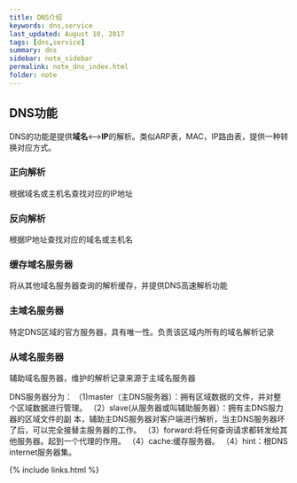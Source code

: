 ```yaml
---
title: DNS介绍
keywords: dns,service 
last_updated: August 10, 2017
tags: [dns,service]
summary: dns 
sidebar: note_sidebar
permalink: note_dns_index.html
folder: note 
---
```


## DNS功能
DNS的功能是提供**域名**<-->**IP**的解析。类似ARP表，MAC，IP路由表，提供一种转换对应方式。

### 正向解析
根据域名或主机名查找对应的IP地址

### 反向解析
根据IP地址查找对应的域名或主机名

### 缓存域名服务器
将从其他域名服务器查询的解析缓存，并提供DNS高速解析功能

### 主域名服务器
特定DNS区域的官方服务器，具有唯一性。负责该区域内所有的域名解析记录

### 从域名服务器
辅助域名服务器，维护的解析记录来源于主域名服务器

DNS服务器分为：
（1)master（主DNS服务器）：拥有区域数据的文件，并对整个区域数据进行管理。
（2）slave(从服务器或叫辅助服务器）：拥有主DNS服力器的区域文件的副 本，辅助主DNS服务器对客户端进行解析，当主DNS服务器坏了后，可以完全接替主服务器的工作。
（3）forward:将任何查询请求都转发给其他服务器。起到一个代理的作用。
（4）cache:缓存服务器。
（4）hint：根DNS internet服务器集。


{% include links.html %}
